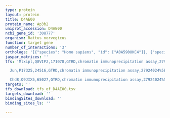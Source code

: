 ```yaml
---
type: protein
layout: protein
title: D4AE00
protein_name: Ap3b2
uniprot_accession: D4AE00
ncbi_gene_id: '308777'
organism: Rattus norvegicus
function: target gene
number_of_interactions: '3'
orthologs: '[{"species": "Homo sapiens", "id": ["A0A590UKC4"]}, {"species": "Danio rerio", "id": ["A0A0G2KQL4"]}, {"species": "Mus musculus", "id": ["<a href=\"/protein/q9jme5\">Q9JME5</a>"]}, {"species": "Caenorhabditis elegans", "id": ["O45718"]}, {"species": "Drosophila melanogaster", "id": ["<a href=\"/protein/q9w4k1\">Q9W4K1</a>"]}]'
jaspar_matrices: ''
tfs: 'Mlxipl,Q8VIP2,171078,GTRD,chromatin immunoprecipitation assay,27924024%5Buid%5D,No

  Jun,P17325,24516,GTRD,chromatin immunoprecipitation assay,27924024%5Buid%5D,No

  Chd8,Q9JIX5,65027,GTRD,chromatin immunoprecipitation assay,27924024%5Buid%5D,No'
targets: ''
tfs_download: tfs_of_D4AE00.tsv
targets_download: ''
bindingSites_download: ''
binding_sites_ls: ''

---
```

